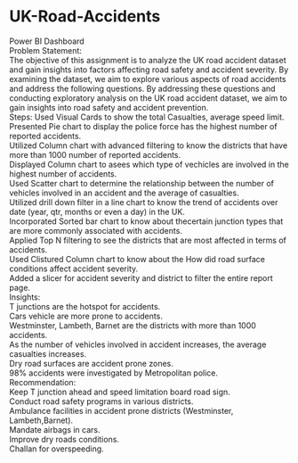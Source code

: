 # UK-Road-Accidents
Power BI Dashboard <br/>
Problem Statement: <br/>
The objective of this assignment is to analyze the UK road accident dataset and gain insights into factors affecting road safety and accident severity. By examining the dataset, we aim to explore various aspects of road accidents and address the following questions. By addressing these questions and conducting exploratory analysis on the UK road accident dataset, we aim to gain insights into road safety and accident prevention.<br/>
Steps: Used Visual Cards to show the total Casualties, average speed limit.</br>
       Presented Pie chart to display the police force has the highest number of reported accidents. <br/>
       Utilized Column chart with advanced filtering to know the districts that have more than 1000 number of reported accidents. <br/>
       Displayed Column chart to asees which type of vechicles are involved in the highest number of accidents. <br/>
       Used Scatter chart to determine the relationship between the number of vehicles involved in an accident and the average of casualties. <br/>
       Utilized drill down filter in a line chart to know the trend of accidents over date (year, qtr, months or even a day) in the UK. <br/>
       Incorporated Sorted bar chart to know about thecertain junction types that are more commonly associated with accidents. <br/>
       Applied Top N filtering to see the districts that are most affected in terms of accidents. <br/>
       Used Clistured Column chart to know about the How did road surface conditions affect accident severity. </br>
       Added a slicer for accident severity and district to filter the entire report page.</br>
Insights: <br/>
T junctions are the hotspot for accidents. <br/>
Cars vehicle are more prone to accidents. <br/>
Westminster, Lambeth, Barnet are the districts with more than 1000 accidents. <br/>
As the number of vehicles involved in accident increases, the average casualties increases. <br/>
Dry road surfaces are accident prone zones. <br/>
98% accidents were investigated by Metropolitan police. <br/>
Recommendation: <br/>
Keep T junction ahead and speed limitation board road sign. <br/>
Conduct road safety programs in various districts. <br/>
Ambulance facilities in accident prone districts (Westminster, Lambeth,Barnet). <br/>
Mandate airbags in cars. <br/>
Improve dry roads conditions. <br/>
Challan for overspeeding. <br/>



